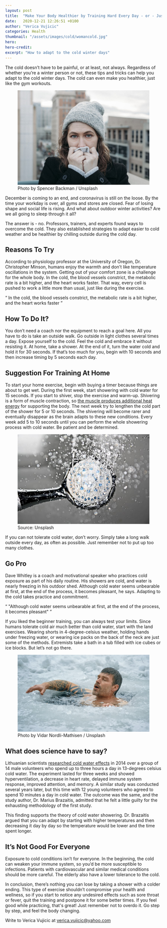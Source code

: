 ```yaml
---
layout: post
title:  "Make Your Body Healthier by Training Hard Every Day - or - Just Go Outside and Chill"
date:   2020-12-21 12:26:51 +0100
author: "Verica Vujicic"
categories: Health
thumbnail: "/assets/images/cold/womancold.jpg"
hero: 
hero-credit:
excerpt: "How to adapt to the cold winter days"
---
```

<drop-cap>T</drop-cap>he cold doesn’t have to be painful, or at least, not always. Regardless of whether you’re a winter person or not, these tips and tricks can help you adapt to the cold winter days. The cold can even make you healthier, just like the gym workouts.

<figure>
    <img src='/assets/images/cold/womancold.jpg' alt='missing' />
    <figcaption>Photo by Spencer Backman / Unsplash</figcaption>
</figure>

December is coming to an end, and coronavirus is still on the loose. By the time your workday is over, all gyms and stores are closed. Fear of losing shape and social life is rising. And what about outdoor winter activities? Are we all going to sleep through it all?

The answer is - no. Professors, trainers, and experts found ways to overcome the cold. They also established strategies to adapt easier to cold weather and be healthier by chilling outside during the cold day.

## Reasons To Try

According to physiology professor at the University of Oregon, Dr. Christopher Minson, humans enjoy the warmth and don’t like temperature oscillations in the system. Getting out of your comfort zone is a challenge for the whole body. In the cold, the blood vessels constrict, the metabolic rate is a bit higher, and the heart works faster. That way, every cell is pushed to work a little more than usual, just like during the exercise. 

<div class="aside-quote"><q>
    In the cold, the blood vessels constrict, the metabolic rate is a bit higher, and the heart works faster
</q></div>

## How To Do It?

You don’t need a coach nor the equipment to reach a goal here. All you have to do is take an outside walk. Go outside in light clothes several times a day. Expose yourself to the cold. Feel the cold and embrace it without resisting it. At home, take a shower. At the end of it, turn the water cold and hold it for 30 seconds. If that’s too much for you, begin with 10 seconds and then increase timing by 5 seconds each day.

## Suggestion For Training At Home

To start your home exercise, begin with buying a timer because things are about to get wet. During the first week, start showering with cold water for 15 seconds. If you start to shiver, stop the exercise and warm-up. Shivering is a form of muscle contraction, so [the muscle produces additional heat energy](https://pubmed.ncbi.nlm.nih.gov/30896355/) for supporting the body. The next week try to lengthen the cold part of the shower for 5 or 10 seconds. The shivering will become rarer and eventually disappear as the brain adapts to these new conditions. Every week add 5 to 10 seconds until you can perform the whole showering process with cold water. Be patient and be determined.

<figure>
    <img src='/assets/images/cold/shower.jpg' alt='missing' />
    <figcaption>Source: Unsplash</figcaption>
</figure>

If you can not tolerate cold water, don’t worry. Simply take a long walk outside every day, as often as possible. Just remember not to put up too many clothes.

## Go Pro

Dave Whitley is a coach and motivational speaker who practices cold exposure as part of his daily routine. His showers are cold, and water is nearly freezing in his outdoor shed. Although cold water seems unbearable at first, at the end of the process, it becomes pleasant, he says. Adapting to the cold takes practice and commitment.

<div class="aside-quote"><q>
    "Although cold water seems unbearable at first, at the end of the process, it becomes pleasant"
</q></div>

If you liked the beginner training, you can always test your limits. Since humans tolerate cold air much better than cold water, start with the land exercises. Wearing shorts in 4-degree-celsius weather, holding hands under freezing water, or wearing ice packs on the back of the neck are just some of the methods. Extremists take a bath in a tub filled with ice cubes or ice blocks. But let’s not go there.

<figure>
    <img src='/assets/images/cold/maninice.jpg' alt='missing' />
    <figcaption>Photo by Vidar Nordli-Mathisen / Unsplash</figcaption>
</figure>

## What does science have to say?

Lithuanian scientists [researched cold water effects](https://journals.plos.org/plosone/article?id=10.1371/journal.pone.0094698) in 2014 over a group of 14 male volunteers who spend up to three hours a day in 13-degrees celsius cold water. The experiment lasted for three weeks and showed hyperventilation, a decrease in heart rate, delayed immune system response, improved attention, and memory. A similar study was conducted several years later, but this time with 12 young volunteers who agreed to spend 10 minutes a day in cold water. The outcome was the same, and the study author, Dr. Marius Brazaitis, admitted that he felt a little guilty for the exhausting methodology of the first study.

This finding supports the theory of cold water showering. Dr. Brazaitis argued that you can adapt by starting with higher temperatures and then decreasing it day by day so the temperature would be lower and the time spent longer.

## It’s Not Good For Everyone

Exposure to cold conditions isn’t for everyone. In the beginning, the cold can weaken your immune system, so you’d be more susceptible to infections. Patients with cardiovascular and similar medical conditions should be more careful. The elderly also have a lower tolerance to the cold.

In conclusion, there’s nothing you can lose by taking a shower with a colder ending. This type of exercise shouldn’t compromise your health and wellness, so if you start to notice any undesired effects such as sore throat or fever, quit the training and postpone it for some better times. If you feel good while practicing, that's great! Just remember not to overdo it. Go step by step, and feel the body changing.



Write to Verica Vujicic at [verica.vujicic@yahoo.com](mailto:verica.vujicic@yahoo.com)